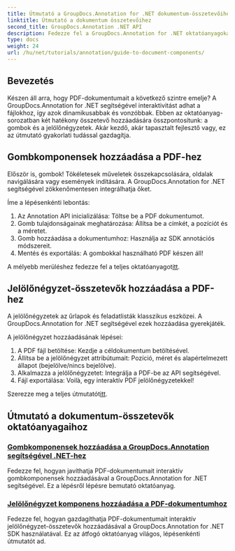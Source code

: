```yaml
---
title: Útmutató a GroupDocs.Annotation for .NET dokumentum-összetevőihez
linktitle: Útmutató a dokumentum összetevőihez
second_title: GroupDocs.Annotation .NET API
description: Fedezze fel a GroupDocs.Annotation for .NET oktatóanyagokat! Ismerje meg lépésről lépésre, hogyan adhat hozzá egyszerűen interaktív gombokat és jelölőnégyzeteket PDF-dokumentumokhoz.
type: docs
weight: 24
url: /hu/net/tutorials/annotation/guide-to-document-components/
---
```

## Bevezetés

Készen áll arra, hogy PDF-dokumentumait a következő szintre emelje? A GroupDocs.Annotation for .NET segítségével interaktivitást adhat a fájlokhoz, így azok dinamikusabbak és vonzóbbak. Ebben az oktatóanyag-sorozatban két hatékony összetevő hozzáadására összpontosítunk: a gombok és a jelölőnégyzetek. Akár kezdő, akár tapasztalt fejlesztő vagy, ez az útmutató gyakorlati tudással gazdagítja.  

## Gombkomponensek hozzáadása a PDF-hez  

Először is, gombok! Tökéletesek műveletek összekapcsolására, oldalak navigálására vagy események indítására. A GroupDocs.Annotation for .NET segítségével zökkenőmentesen integrálhatja őket.  

Íme a lépésenkénti lebontás:  
1. Az Annotation API inicializálása: Töltse be a PDF dokumentumot.  
2. Gomb tulajdonságainak meghatározása: Állítsa be a címkét, a pozíciót és a méretet.  
3. Gomb hozzáadása a dokumentumhoz: Használja az SDK annotációs módszereit.  
4. Mentés és exportálás: A gombokkal használható PDF készen áll!  

 A mélyebb merüléshez fedezze fel a teljes oktatóanyagot[itt](./adding-button-component/).  

## Jelölőnégyzet-összetevők hozzáadása a PDF-hez  

A jelölőnégyzetek az űrlapok és feladatlisták klasszikus eszközei. A GroupDocs.Annotation for .NET segítségével ezek hozzáadása gyerekjáték.  

A jelölőnégyzet hozzáadásának lépései:  
1. A PDF fájl betöltése: Kezdje a céldokumentum betöltésével.  
2. Állítsa be a jelölőnégyzet attribútumait: Pozíció, méret és alapértelmezett állapot (bejelölve/nincs bejelölve).  
3. Alkalmazza a jelölőnégyzetet: Integrálja a PDF-be az API segítségével.  
4. Fájl exportálása: Voilà, egy interaktív PDF jelölőnégyzetekkel!  

Szerezze meg a teljes útmutatót[itt](./adding-checkbox-component/).  

## Útmutató a dokumentum-összetevők oktatóanyagaihoz
### [Gombkomponensek hozzáadása a GroupDocs.Annotation segítségével .NET-hez](./adding-button-component/)
Fedezze fel, hogyan javíthatja PDF-dokumentumait interaktív gombkomponensek hozzáadásával a GroupDocs.Annotation for .NET segítségével. Ez a lépésről lépésre bemutató oktatóanyag.
### [Jelölőnégyzet komponens hozzáadása a PDF-dokumentumhoz](./adding-checkbox-component/)
Fedezze fel, hogyan gazdagíthatja PDF-dokumentumait interaktív jelölőnégyzet-összetevők hozzáadásával a GroupDocs.Annotation for .NET SDK használatával. Ez az átfogó oktatóanyag világos, lépésenkénti útmutatót ad.